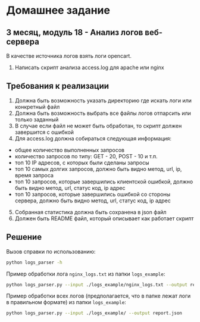 # Домашнее задание

## 3 месяц, модуль 18 - Анализ логов веб-сервера

В качестве источника логов взять логи opencart.
1. Написать скрипт анализа access.log для apache или nginx

## Требования к реализации
1. Должна быть возможность указать директорию где искать логи или конкретный файл
2. Должна быть возможность выбрать все файлы логов отпарсить или только заданный
3. В случае если файл не может быть обработан, то скрипт должен завершится с ошибкой
4. Для access.log должна собираться следующая информация:
- общее количество выполненных запросов
- количество запросов по типу: GET - 20, POST - 10 и т.п.
- топ 10 IP адресов, с которых были сделаны запросы
- топ 10 самых долгих запросов, должно быть видно метод, url, ip, время запроса
- топ 10 запросов, которые завершились клиентской ошибкой, должно быть видно метод, url, статус код, ip адрес
- топ 10 запросов, которые завершились ошибкой со стороны сервера, должно быть видно метод, url, статус код, ip адрес
5. Собранная статистика должна быть сохранена в json файл
6. Должен быть README файл, который описывает как работает скрипт

## Решение

Вызов справки по использованию:
```bash
python logs_parser -h
```

Пример обработки лога `nginx_logs.txt` из папки `logs_example`:
```bash
python logs_parser.py --input ./logs_example/nginx_logs.txt --output report.json
```

Пример обработки всех логов (предполагается, что в папке лежат логи в правильном формате) из папки `logs_example`:
```bash
python logs_parser.py --input ./logs_example/ --output report.json
```

